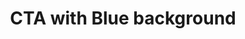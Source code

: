 ---
title: CTA with Blue background
category: Marketing
paid: true
isActive: true
ltr: {"preview":"function App() {\n  return /*#__PURE__*/React.createElement(\"section\", {\n    className: \"py-28 relative bg-blue-600\"\n  }, /*#__PURE__*/React.createElement(\"div\", {\n    className: \"relative z-10 max-w-screen-xl mx-auto px-4 md:text-center md:px-8\"\n  }, /*#__PURE__*/React.createElement(\"div\", {\n    className: \"max-w-xl md:mx-auto\"\n  }, /*#__PURE__*/React.createElement(\"p\", {\n    className: \"text-white text-3xl font-semibold sm:text-4xl\"\n  }, \"Build the future with us\"), /*#__PURE__*/React.createElement(\"p\", {\n    className: \"text-blue-100 mt-3\"\n  }, \"Duis aute irure dolor in reprehenderit in voluptate velit esse cillum dolore eu fugiat nulla pariatur excepteur sint occaecat cupidatat non proident.\")), /*#__PURE__*/React.createElement(\"div\", {\n    className: \"mt-4\"\n  }, /*#__PURE__*/React.createElement(\"a\", {\n    href: \"javascript:void(0)\",\n    className: \"inline-block py-2 px-4 text-gray-800 font-medium bg-white duration-150 hover:bg-gray-100 active:bg-gray-200 rounded-full\"\n  }, \"Get started\"))), /*#__PURE__*/React.createElement(\"div\", {\n    className: \"absolute top-0 w-full h-full\",\n    style: {\n      background: \"linear-gradient(268.24deg, rgba(59, 130, 246, 0.76) 50%, rgba(59, 130, 246, 0.545528) 80.61%, rgba(55, 48, 163, 0) 117.35%)\"\n    }\n  }));\n}","react":{"jsxCss":[],"jsxTail":[{"label":"App.jsx","code":"export default () => {\n    return (\n        <section className=\"py-28 relative bg-blue-600\">\n            <div className=\"relative z-10 max-w-screen-xl mx-auto px-4 md:text-center md:px-8\">\n                <div className=\"max-w-xl md:mx-auto\">\n                    <p className=\"text-white text-3xl font-semibold sm:text-4xl\">\n                        Build the future with us\n                    </p>\n                    <p className=\"text-blue-100 mt-3\">\n                        Duis aute irure dolor in reprehenderit in voluptate velit esse cillum dolore eu fugiat nulla pariatur excepteur sint occaecat cupidatat non proident.\n                    </p>\n                </div>\n                <div className=\"mt-4\">\n                    <a href=\"javascript:void(0)\" className=\"inline-block py-2 px-4 text-gray-800 font-medium bg-white duration-150 hover:bg-gray-100 active:bg-gray-200 rounded-full\">\n                        Get started\n                    </a>\n                </div>\n            </div>\n            <div className=\"absolute top-0 w-full h-full\" style={{ background: \"linear-gradient(268.24deg, rgba(59, 130, 246, 0.76) 50%, rgba(59, 130, 246, 0.545528) 80.61%, rgba(55, 48, 163, 0) 117.35%)\" }}></div>\n        </section>\n    )\n}"}]},"vue":{"vueTail":[],"vueCss":[]}}
rtl: {"vue":{"vueCss":[],"vueTail":[]},"react":{"jsxTail":[{"code":"export default () => {\n    return (\n        <section className=\"py-28 relative bg-blue-600\">\n            <div className=\"relative z-10 max-w-screen-xl mx-auto px-4 md:text-center md:px-8\">\n                <div className=\"max-w-xl md:mx-auto\">\n                    <p className=\"text-white text-3xl font-semibold sm:text-4xl\">\n                        ابني المستقبل معنا\n                    </p>\n                    <p className=\"text-blue-100 mt-3\">\n                        هناك حقيقة مثبتة منذ زمن طويل وهي أن المحتوى المقروء لصفحة ما سيلهي القارئ عن التركيز على الشكل الخارجي للنص أو شكل توضع الفقرات في الصفحة التي يقرأها.\n                    </p>\n                </div>\n                <div className=\"mt-4\">\n                    <a href=\"javascript:void(0)\" className=\"inline-block py-2 px-4 text-gray-800 font-medium bg-white duration-150 hover:bg-gray-100 active:bg-gray-200 rounded-full\">\n                        دعنا نبدء\n                    </a>\n                </div>\n            </div>\n            <div className=\"absolute top-0 w-full h-full\" style={{ background: \"linear-gradient(268.24deg, rgba(59, 130, 246, 0.76) 50%, rgba(59, 130, 246, 0.545528) 80.61%, rgba(55, 48, 163, 0) 117.35%)\" }}></div>\n        </section>\n    )\n}","label":"App.jsx"}],"jsxCss":[]},"preview":"function App() {\n  return /*#__PURE__*/React.createElement(\"section\", {\n    className: \"py-28 relative bg-blue-600\"\n  }, /*#__PURE__*/React.createElement(\"div\", {\n    className: \"relative z-10 max-w-screen-xl mx-auto px-4 md:text-center md:px-8\"\n  }, /*#__PURE__*/React.createElement(\"div\", {\n    className: \"max-w-xl md:mx-auto\"\n  }, /*#__PURE__*/React.createElement(\"p\", {\n    className: \"text-white text-3xl font-semibold sm:text-4xl\"\n  }, \"\\u0627\\u0628\\u0646\\u064A \\u0627\\u0644\\u0645\\u0633\\u062A\\u0642\\u0628\\u0644 \\u0645\\u0639\\u0646\\u0627\"), /*#__PURE__*/React.createElement(\"p\", {\n    className: \"text-blue-100 mt-3\"\n  }, \"\\u0647\\u0646\\u0627\\u0643 \\u062D\\u0642\\u064A\\u0642\\u0629 \\u0645\\u062B\\u0628\\u062A\\u0629 \\u0645\\u0646\\u0630 \\u0632\\u0645\\u0646 \\u0637\\u0648\\u064A\\u0644 \\u0648\\u0647\\u064A \\u0623\\u0646 \\u0627\\u0644\\u0645\\u062D\\u062A\\u0648\\u0649 \\u0627\\u0644\\u0645\\u0642\\u0631\\u0648\\u0621 \\u0644\\u0635\\u0641\\u062D\\u0629 \\u0645\\u0627 \\u0633\\u064A\\u0644\\u0647\\u064A \\u0627\\u0644\\u0642\\u0627\\u0631\\u0626 \\u0639\\u0646 \\u0627\\u0644\\u062A\\u0631\\u0643\\u064A\\u0632 \\u0639\\u0644\\u0649 \\u0627\\u0644\\u0634\\u0643\\u0644 \\u0627\\u0644\\u062E\\u0627\\u0631\\u062C\\u064A \\u0644\\u0644\\u0646\\u0635 \\u0623\\u0648 \\u0634\\u0643\\u0644 \\u062A\\u0648\\u0636\\u0639 \\u0627\\u0644\\u0641\\u0642\\u0631\\u0627\\u062A \\u0641\\u064A \\u0627\\u0644\\u0635\\u0641\\u062D\\u0629 \\u0627\\u0644\\u062A\\u064A \\u064A\\u0642\\u0631\\u0623\\u0647\\u0627.\")), /*#__PURE__*/React.createElement(\"div\", {\n    className: \"mt-4\"\n  }, /*#__PURE__*/React.createElement(\"a\", {\n    href: \"javascript:void(0)\",\n    className: \"inline-block py-2 px-4 text-gray-800 font-medium bg-white duration-150 hover:bg-gray-100 active:bg-gray-200 rounded-full\"\n  }, \"\\u062F\\u0639\\u0646\\u0627 \\u0646\\u0628\\u062F\\u0621\"))), /*#__PURE__*/React.createElement(\"div\", {\n    className: \"absolute top-0 w-full h-full\",\n    style: {\n      background: \"linear-gradient(268.24deg, rgba(59, 130, 246, 0.76) 50%, rgba(59, 130, 246, 0.545528) 80.61%, rgba(55, 48, 163, 0) 117.35%)\"\n    }\n  }));\n}"}
slug: /cta-sections
id: f4ef1e34-767a-4afe-8591-409aef4b3a69
created_at: 1670158948037
---